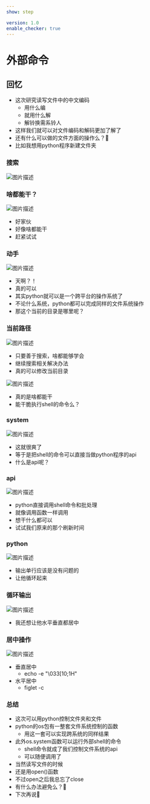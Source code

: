 ```yaml
---
show: step

version: 1.0
enable_checker: true
---
```


# 外部命令
## 回忆
- 这次研究读写文件中的中文编码
	- 用什么编
	- 就用什么解
	- 解铃换需系铃人
- 这样我们就可以对文件编码和解码更加了解了
- 还有什么可以做的文件方面的操作么？🤔
- 比如我想用python程序新建文件夹

### 搜索

![图片描述](https://doc.shiyanlou.com/courses/uid1190679-20211002-1633142396468)


### 啥都能干？

![图片描述](https://doc.shiyanlou.com/courses/uid1190679-20211002-1633142482813)

- 好家伙
- 好像啥都能干
- 赶紧试试

### 动手

![图片描述](https://doc.shiyanlou.com/courses/uid1190679-20211002-1633142716077)

- 天啊？！
- 真的可以
- 其实python就可以是一个跨平台的操作系统了
- 不论什么系统，python都可以完成同样的文件系统操作
- 那这个当前的目录是哪里呢？

### 当前路径

![图片描述](https://doc.shiyanlou.com/courses/uid1190679-20211002-1633143134987)

- 只要善于搜索，啥都能够学会
- 继续搜索相关解决办法
- 真的可以修改当前目录

![图片描述](https://doc.shiyanlou.com/courses/uid1190679-20211002-1633143066769)

- 真的是啥都能干
- 能干脆执行shell的命令么？

### system

![图片描述](https://doc.shiyanlou.com/courses/uid1190679-20211002-1633144129626)

- 这就很爽了
- 等于是把shell的命令可以直接当做python程序的api
- 什么是api呢？

### api

![图片描述](https://doc.shiyanlou.com/courses/uid1190679-20211103-1635947612287)

- python直接调用shell命令和批处理
- 就像调用函数一样调用
- 想干什么都可以
- 试试我们原来的那个刷新时间

### python

![图片描述](https://doc.shiyanlou.com/courses/uid1190679-20211002-1633144684829)

- 输出单行应该是没有问题的
- 让他循环起来

### 循环输出

![图片描述](https://doc.shiyanlou.com/courses/uid1190679-20211002-1633144906008)

- 我还想让他水平垂直都居中

### 居中操作

![图片描述](https://doc.shiyanlou.com/courses/uid1190679-20211002-1633145170701)

- 垂直居中
	- echo -e "\033[10;1H"
- 水平居中
	- figlet -c

### 总结 
- 这次可以用python控制文件夹和文件
- python的os包有一整套文件系统控制的函数
	- 用这一套可以实现跨系统的同样结果
- 此外os.system函数可以运行外部shell的命令
	- shell命令就成了我们控制文件系统的api
	- 可以随便调用了
- 当然读写文件的时候
- 还是用open()函数
- 不过open之后我总忘了close
- 有什么办法避免么？🤔
- 下次再说👋